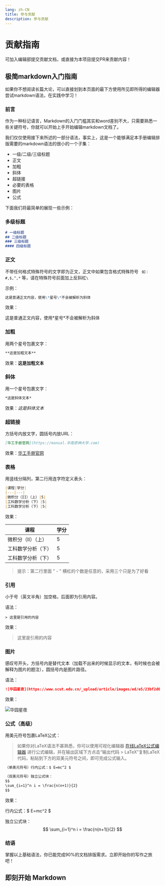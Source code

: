 ```yaml
---
lang: zh-CN
title: 参与贡献
description: 参与贡献
---
```


# 贡献指南

可加入编辑部提交贡献文档，或直接为本项目提交PR来贡献内容！

## 极简markdown入门指南

如果你不想阅读长篇大论，可以直接划到本页面的最下方使用所见即所得的编辑器尝试markdown语法，在实践中学习！

### 前言

作为一种标记语言，Markdown的入门门槛其实和word差别不大，只需要熟悉一些关键符号，你就可以开始上手开始编辑markdown文档了。

我们仅仅使用接下来所述的一部分语法，事实上，这是一个能够满足本手册编辑排版需要的markdown语法的很小的一个子集：

- 一级/二级/三级标题
- 正文
- 加粗
- 斜体
- 超链接
- 必要的表格
- 图片
- 公式

下面我们将最简单的展现一些示例：

### 多级标题

```markdown
# 一级标题
## 二级标题
### 三级标题
#### 四级标题
```

### 正文

不带任何格式特殊符号的文字即为正文，正文中如果包含格式特殊符号 ` 如：#,$,^,*` 等，请在特殊符号前面加上反斜杠`\`

示例：
```markdown
这是普通正文内容，使用\*星号\*不会被解析为斜体
```

效果：

这是普通正文内容，使用\*星号\*不会被解析为斜体

### 加粗

用两个星号包裹文字：

```markdown
**这是加粗文本**
```

效果：**这是加粗文本**

### 斜体

用一个星号包裹文字：

```markdown
*这是斜体文本*
```

效果：*这是斜体文本*

### 超链接

方括号内放文字，圆括号内放URL：

```markdown
[华工手册官网](https://manual.华南原神大学.com)
```

效果：[华工手册官网](https://manual.华南原神大学.com)

### 表格

用竖线分隔列，第二行用连字符定义表头：

```markdown
|课程|学分|
|---|---|
|微积分（II）（上）|5|
|工科数学分析（下）|5|
|工科数学分析（下）|5|
```

效果：

| 课程               | 学分 |
| ------------------ | ---- |
| 微积分（II）（上） | 5    |
| 工科数学分析（下） | 5    |
| 工科数学分析（下） | 5    |

> 提示：第二行里面 " - " 横杠的个数是任意的，采用三个只是为了好看

### 引用

小于号（英文半角）加空格，后面即为引用内容。

语法：

`> 这里是引用的内容`

效果：

> 这里是引用的内容

### 图片

感叹号开头，方括号内是替代文本（加载不出来的时候显示的文本，有时候也会被解释为图片的题注），圆括号内是图片路径。

语法：

```markdown
![华园星夜](https://www.scut.edu.cn/_upload/article/images/ed/e5/23bf2d62495b8528c27cb904af4b/f4f3d2a4-8653-48e4-9a33-adadb68a55d2.jpg)
```

效果：

![华园星夜](https://www.scut.edu.cn/_upload/article/images/ed/e5/23bf2d62495b8528c27cb904af4b/f4f3d2a4-8653-48e4-9a33-adadb68a55d2.jpg)

### 公式（高级）

用美元符号包裹LaTeX公式：

> 如果你对LaTeX语法不甚熟悉，你可以使用可视化编辑器 [在线LaTeX公式编辑器](https://www.latexlive.com/) 进行公式编辑，并在输出区域下方点击“输出代码 > LaTeX”复制LaTeX代码，粘贴到下方的双美元符号之间，即可完成公式输入。

```markdown
（单美元符号）行内公式：$ E=mc^2 $

（双美元符号）独立公式块：
$$
\sum_{i=1}^n i = \frac{n(n+1)}{2}
$$
```

效果：

行内公式：$ E=mc^2 $  

独立公式块：
$$
\sum_{i=1}^n i = \frac{n(n+1)}{2}
$$

### 结语

掌握以上基础语法，你已能完成90%的文档排版需求。立即开始你的写作之旅吧！

## 即刻开始 Markdown

<MarkdownEditor />
